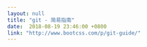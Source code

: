 ```yaml
---
layout: null
title: "git - 简易指南"
date:  2018-08-19 23:46:00 +0800
link: "http://www.bootcss.com/p/git-guide/"
---
```

